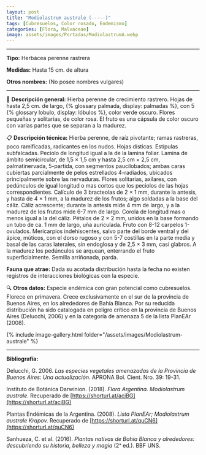 ```yaml
---
layout: post
title: "Modiolastrum australe (-----)"
tags: [Cubresuelos, Color rosado, Endemismo]
categories: [Flora, Malvaceae]
image: assets/images/Portadas/ModiolastrumA.webp
---
```


***

**Tipo:** Herbácea perenne rastrera

**Medidas:** Hasta 15 cm. de altura

**Otros nombres:** (No posee nombres vulgares)

***

🌱 **Descripción general:** Hierba perenne de crecimiento rastrero. Hojas de hasta 2,5 cm. de largo, {% glossary palmada, display: palmadas %}, con 5 {% glossary lobulo, display: lóbulos %}, color verde oscuro. Flores pequeñas y solitarias, de color rosa. El fruto es una cápsula de color oscuro con varias partes que se separan a la madurez.

📋 **Descripción técnica:** Hierba perenne, de raíz pivotante; ramas rastreras, poco ramificadas, radicantes en los nudos. Hojas dísticas. Estípulas subfalcadas. Pecíolo de longitud igual a la de la lamina foliar. Lamina de ámbito semicircular, de 1,5 × 1,5 cm y hasta 2,5 cm × 2,5 cm, palmatinervada, 5-partida, con segmentos paucilobados; ambas caras cubiertas parcialmente de pelos estrellados 4-radiados, ubicados principalmente sobre las nervaduras. Flores solitarias, axilares, con pedúnculos de igual longitud o mas cortos que los peciolos de las hojas correspondientes. Calículo de 3 bracteolas de 2 × 1 mm, durante la antesis, y hasta de 4 × 1 mm, a la madurez de los frutos; algo soldadas a la base del cáliz. Cáliz acrescente; durante la antesis mide 4 mm de largo, y a la madurez de los frutos mide 6-7 mm de largo. Corola de longitud mas o menos igual a la del cáliz. Pétalos de 2 × 2 mm, unidos en la base formando un tubo de ca. 1 mm de largo, uña auriculada. Fruto con 8-12 carpelos 1-ovulados. Mericarpios indehiscentes, salvo parte del borde ventral y del ápice, múticos, con el dorso rugoso y con 5-7 costillas en la parte media y basal de las caras laterales, sin endoglosa y de 2,5 × 3 mm, casi glabros. A la madurez los pedúnculos se arquean, enterrando el fruto superficialmente. Semilla arriñonada, parda.

**Fauna que atrae:** Dada su acotada distribución hasta la fecha no existen registros de interacciones biológicas con la especie. 

🔍 **Otros datos:** Especie endémica con gran potencial como cubresuelos. Florece en primavera. Crece exclusivamente en el sur de la provincia de Buenos Aires, en los alrededores de Bahía Blanca. Por su reducida distribución ha sido catalogada en peligro crítico en la provincia de Buenos Aires (Delucchi, 2006) y en la categoría de amenaza 5 de la lista PlanEAr (2008).

 {% include image-gallery.html folder="/assets/images/Modiolastrum-australe" %}

***

**Bibliografía:**

Delucchi, G. 2006. *Las especies vegetales amenazadas de la Provincia de Buenos Aires: Una actualización.* APRONA Bol. Cient. Nro. 39: 19-31.

Instituto de Botánica Darwinion. (2018). *Flora Argentina. Modiolastrum australe*. Recuperado de 
[https://shorturl.at/aciBG](https://shorturl.at/aciBG)

Plantas Endémicas de la Argentina. (2008). *Lista PlanEAr; Modiolastrum australe Krapov.* Recuperado de 
[https://shorturl.at/quCN6](https://shorturl.at/quCN6)

Sanhueza, C. et al. (2016). *Plantas nativas de Bahía Blanca y alrededores: descubriendo su historia, belleza y magia* (2ᵃ ed.). BBF UNS.
